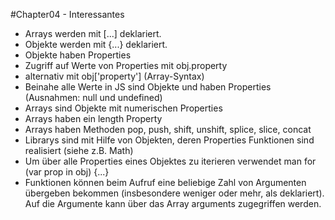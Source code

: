 #Chapter04 - Interessantes


* Arrays werden mit [...] deklariert.
* Objekte werden mit {...} deklariert.
* Objekte haben Properties
 * Zugriff auf Werte von Properties mit obj.property
 * alternativ mit obj\['property'\]  (Array-Syntax)
* Beinahe alle Werte in JS sind Objekte und haben Properties (Ausnahmen: null und undefined)
* Arrays sind Objekte mit numerischen Properties
* Arrays haben ein length Property
* Arrays haben Methoden pop, push, shift, unshift, splice, slice, concat
* Librarys sind mit Hilfe von Objekten, deren Properties Funktionen sind realisiert (siehe z.B. Math)
* Um über alle Properties eines Objektes zu iterieren verwendet man for (var prop in obj) {...}
* Funktionen können beim Aufruf eine beliebige Zahl von Argumenten übergeben bekommen (insbesondere weniger oder mehr, als deklariert). Auf die Argumente kann über das Array arguments zugegriffen werden.
